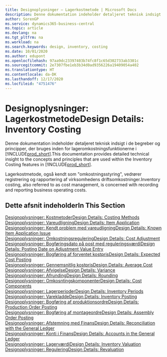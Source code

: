 ```yaml
---
title: Designoplysninger – Lagerkostmetode | Microsoft Docs
description: Denne dokumentation indeholder detaljeret teknisk indsigt i de begreber og principper, der bruges inden for lageromkostningsfunktionerne i Business Central.
author: SorenGP
ms.service: dynamics365-business-central
ms.topic: article
ms.devlang: na
ms.tgt_pltfrm: na
ms.workload: na
ms.search.keywords: design, inventory, costing
ms.date: 10/01/2020
ms.author: edupont
ms.openlocfilehash: 97aa9dc23397403b74fc8f1c65d302733ab3301c
ms.sourcegitcommit: 2e7307fbe1eb3b34d0ad9356226a19409054a402
ms.translationtype: HT
ms.contentlocale: da-DK
ms.lasthandoff: 12/17/2020
ms.locfileid: "4751476"
---
```

# <a name="design-details-inventory-costing"></a><span data-ttu-id="34009-103">Designoplysninger: Lagerkostmetode</span><span class="sxs-lookup"><span data-stu-id="34009-103">Design Details: Inventory Costing</span></span>
<span data-ttu-id="34009-104">Denne dokumentation indeholder detaljeret teknisk indsigt i de begreber og principper, der bruges inden for lageromkostningsfunktionerne i [!INCLUDE[prod_short](includes/prod_short.md)].</span><span class="sxs-lookup"><span data-stu-id="34009-104">This documentation provides detailed technical insight to the concepts and principles that are used within the Inventory Costing features in [!INCLUDE[prod_short](includes/prod_short.md)].</span></span>  

<span data-ttu-id="34009-105">Lagerkostmetode, også kendt som "omkostningsstyring", vedrører registrering og rapportering af virksomhedens driftsomkostninger.</span><span class="sxs-lookup"><span data-stu-id="34009-105">Inventory costing, also referred to as cost management, is concerned with recording and reporting business operating costs.</span></span>  

## <a name="in-this-section"></a><span data-ttu-id="34009-106">Dette afsnit indeholder</span><span class="sxs-lookup"><span data-stu-id="34009-106">In This Section</span></span>  
[<span data-ttu-id="34009-107">Designoplysninger: Kostmetoder</span><span class="sxs-lookup"><span data-stu-id="34009-107">Design Details: Costing Methods</span></span>](design-details-costing-methods.md)  
[<span data-ttu-id="34009-108">Designoplysninger: Vareudligning</span><span class="sxs-lookup"><span data-stu-id="34009-108">Design Details: Item Application</span></span>](design-details-item-application.md)  
[<span data-ttu-id="34009-109">Designoplysninger: Kendt problem med vareudligning</span><span class="sxs-lookup"><span data-stu-id="34009-109">Design Details: Known Item Application Issue</span></span>](design-details-inventory-zero-level-open-item-ledger-entries.md)  
[<span data-ttu-id="34009-110">Designoplysninger: Omkostningsregulering</span><span class="sxs-lookup"><span data-stu-id="34009-110">Design Details: Cost Adjustment</span></span>](design-details-cost-adjustment.md)  
[<span data-ttu-id="34009-111">Designoplysninger: Bogføringsdato på post med reguleringsværdi</span><span class="sxs-lookup"><span data-stu-id="34009-111">Design Details: Posting Date on Adjustment Value Entry</span></span>](design-details-inventory-adjustment-value-entry-posting-date.md)  
[<span data-ttu-id="34009-112">Designoplysninger: Bogføring af forventet kostpris</span><span class="sxs-lookup"><span data-stu-id="34009-112">Design Details: Expected Cost Posting</span></span>](design-details-expected-cost-posting.md)  
[<span data-ttu-id="34009-113">Designoplysninger: Gennemsnitlig kostpris</span><span class="sxs-lookup"><span data-stu-id="34009-113">Design Details: Average Cost</span></span>](design-details-average-cost.md)  
[<span data-ttu-id="34009-114">Designoplysninger: Afvigelse</span><span class="sxs-lookup"><span data-stu-id="34009-114">Design Details: Variance</span></span>](design-details-variance.md)  
[<span data-ttu-id="34009-115">Designoplysninger: Afrunding</span><span class="sxs-lookup"><span data-stu-id="34009-115">Design Details: Rounding</span></span>](design-details-rounding.md)  
[<span data-ttu-id="34009-116">Designoplysninger: Omkosntingskomponenter</span><span class="sxs-lookup"><span data-stu-id="34009-116">Design Details: Cost Components</span></span>](design-details-cost-components.md)  
[<span data-ttu-id="34009-117">Designoplysninger: Lagerperioder</span><span class="sxs-lookup"><span data-stu-id="34009-117">Design Details: Inventory Periods</span></span>](design-details-inventory-periods.md)  
[<span data-ttu-id="34009-118">Designoplysninger: Varekladde</span><span class="sxs-lookup"><span data-stu-id="34009-118">Design Details: Inventory Posting</span></span>](design-details-inventory-posting.md)  
[<span data-ttu-id="34009-119">Designoplysninger: Bogføring af produktionsordre</span><span class="sxs-lookup"><span data-stu-id="34009-119">Design Details: Production Order Posting</span></span>](design-details-production-order-posting.md)  
[<span data-ttu-id="34009-120">Designoplysninger: Bogføring af montageordre</span><span class="sxs-lookup"><span data-stu-id="34009-120">Design Details: Assembly Order Posting</span></span>](design-details-assembly-order-posting.md)  
[<span data-ttu-id="34009-121">Designoplysninger: Afstemning med Finans</span><span class="sxs-lookup"><span data-stu-id="34009-121">Design Details: Reconciliation with the General Ledger</span></span>](design-details-reconciliation-with-the-general-ledger.md)  
[<span data-ttu-id="34009-122">Designoplysninger: Konti i Finans</span><span class="sxs-lookup"><span data-stu-id="34009-122">Design Details: Accounts in the General Ledger</span></span>](design-details-accounts-in-the-general-ledger.md)  
[<span data-ttu-id="34009-123">Designoplysninger: Lagerværdi</span><span class="sxs-lookup"><span data-stu-id="34009-123">Design Details: Inventory Valuation</span></span>](design-details-inventory-valuation.md)  
[<span data-ttu-id="34009-124">Designoplysninger: Regulering</span><span class="sxs-lookup"><span data-stu-id="34009-124">Design Details: Revaluation</span></span>](design-details-revaluation.md)
